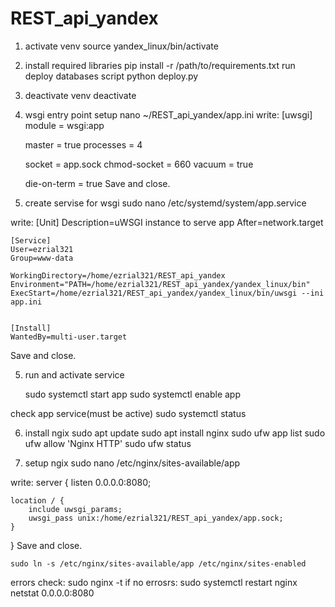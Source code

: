 # REST_api_yandex



1) activate venv 
    source yandex_linux/bin/activate
2) install required libraries
    pip install -r /path/to/requirements.txt
run deploy databases script
    python deploy.py
3) deactivate venv
deactivate
4) wsgi entry point setup
    nano ~/REST_api_yandex/app.ini
write:
    [uwsgi]
    module = wsgi:app

    master = true
    processes = 4

    socket = app.sock
    chmod-socket = 660
    vacuum = true

    die-on-term = true
Save and close.
4) create servise for wsgi
    sudo nano /etc/systemd/system/app.service

write:
    [Unit]
    Description=uWSGI instance to serve app
    After=network.target

    [Service]
    User=ezrial321
    Group=www-data

    WorkingDirectory=/home/ezrial321/REST_api_yandex
    Environment="PATH=/home/ezrial321/REST_api_yandex/yandex_linux/bin"
    ExecStart=/home/ezrial321/REST_api_yandex/yandex_linux/bin/uwsgi --ini app.ini


    [Install]
    WantedBy=multi-user.target
Save and close.

5) run and activate service

    sudo systemctl start app
    sudo systemctl enable app

check app service(must be active)
sudo systemctl status

6) install ngix
    sudo apt update
    sudo apt install nginx
    sudo ufw app list
    sudo ufw allow 'Nginx HTTP'
    sudo ufw status

7) setup ngix
    sudo nano /etc/nginx/sites-available/app

write:
 server {
    listen 0.0.0.0:8080;

    location / {
        include uwsgi_params;
        uwsgi_pass unix:/home/ezrial321/REST_api_yandex/app.sock;
    }
 }
Save and close.

    sudo ln -s /etc/nginx/sites-available/app /etc/nginx/sites-enabled

errors check:
    sudo nginx -t
if no errosrs:
    sudo systemctl restart nginx
    netstat 0.0.0.0:8080
